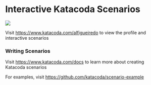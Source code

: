 # Interactive Katacoda Scenarios

[![](http://shields.katacoda.com/katacoda/alfigueiredo/count.svg)](https://www.katacoda.com/alfigueiredo "Get your profile on Katacoda.com")

Visit https://www.katacoda.com/alfigueiredo to view the profile and interactive scenarios

### Writing Scenarios
Visit https://www.katacoda.com/docs to learn more about creating Katacoda scenarios

For examples, visit https://github.com/katacoda/scenario-example
